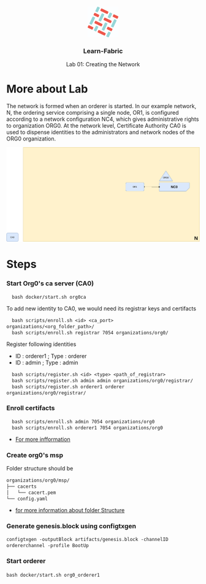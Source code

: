 <br />
<p align="center">
  <a>
    <img src="../img/fabric_logo.png" alt="Logo" width="80" height="80">
  </a>

  <h3 align="center">Learn-Fabric</h3>

  <p align="center">
    Lab 01: Creating the Network
</p>

# More about Lab

The network is formed when an orderer is started. In our example network, N, the ordering service comprising a single node, OR1, is configured according to a network configuration NC4, which gives administrative rights to organization ORG0. At the network level, Certificate Authority CA0 is used to dispense identities to the administrators and network nodes of the ORG0 organization.

<p align="left">
  <a>
    <img src="../img/lab01.png" alt="lab01:Network">
  </a>
</p>

# Steps

### Start Org0's ca server (CA0)
```
  bash docker/start.sh org0ca
```
To add new identity to CA0, we would need its registrar keys and certifacts
```
  bash scripts/enroll.sh <id> <ca_port> organizations/<org_folder_path>/
  bash scripts/enroll.sh registrar 7054 organizations/org0/
```
Register following identities
  - ID : orderer1 ; Type : orderer
  - ID : admin ; Type : admin
```
  bash scripts/register.sh <id> <type> <path_of_registrar>
  bash scripts/register.sh admin admin organizations/org0/registrar/
  bash scripts/register.sh orderer1 orderer organizations/org0/registrar/
```
### Enroll certifacts
```
  bash scripts/enroll.sh admin 7054 organizations/org0
  bash scripts/enroll.sh orderer1 7054 organizations/org0
```
* [For more infformation](https://hyperledger-fabric-ca.readthedocs.io/en/release-1.4/operations_guide.html#setup-org1-s-peers)
### Create org0's msp
Folder structure should be
```
organizations/org0/msp/
├── cacerts
│   └── cacert.pem
└── config.yaml
```


* [for more information about folder Structure](https://hyperledger-fabric.readthedocs.io/en/release-2.2/msp.html#msp-setup-on-the-peer-orderer-side)

### Generate genesis.block using configtxgen
```
configtxgen -outputBlock artifacts/genesis.block -channelID ordererchannel -profile BootUp
```

### Start orderer
```bash docker/start.sh org0_orderer1```